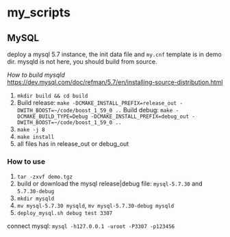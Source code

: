 # my_scripts

## MySQL

deploy a mysql 5.7 instance, the init data file and `my.cnf` template is in demo dir.
mysqld is not here, you should build from source.

*How to build mysqld*  
https://dev.mysql.com/doc/refman/5.7/en/installing-source-distribution.html

1. `mkdir build && cd build`
2. Build release: `make -DCMAKE_INSTALL_PREFIX=release_out -DWITH_BOOST=~/code/boost_1_59_0 ..`
   Build debug: `make -DCMAKE_BUILD_TYPE=Debug -DCMAKE_INSTALL_PREFIX=debug_out -DWITH_BOOST=~/code/boost_1_59_0 ..`
3. `make -j 8`
4. `make install`
5. all files has in release_out or debug_out

### How to use

1. `tar -zxvf demo.tgz`
2. build or download the mysql release|debug file: `mysql-5.7.30` and `5.7.30-debug`
3. `mkdir mysqld`
4. `mv mysql-5.7.30 mysqld`, `mv mysql-5.7.30-debug mysqld`
5. `deploy_mysql.sh debug test 3307`

connect mysql: `mysql -h127.0.0.1 -uroot -P3307 -p123456`
